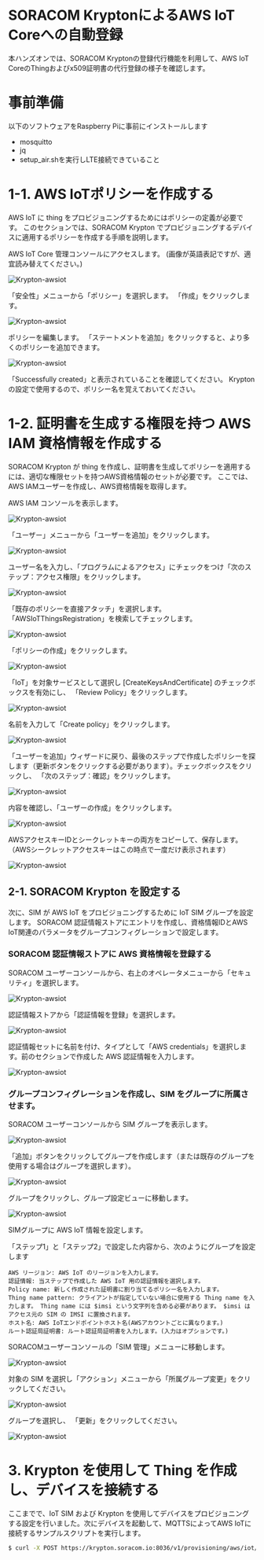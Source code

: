 # SORACOM KryptonによるAWS IoT Coreへの自動登録

本ハンズオンでは、SORACOM Kryptonの登録代行機能を利用して、AWS IoT CoreのThingおよびx509証明書の代行登録の様子を確認します。

# 事前準備

以下のソフトウェアをRaspberry Piに事前にインストールします

- mosquitto
- jq
- setup_air.shを実行しLTE接続できていること


# 1-1. AWS IoTポリシーを作成する

AWS IoT に thing をプロビジョニングするためにはポリシーの定義が必要です。 このセクションでは、SORACOM Krypton でプロビジョニングするデバイスに適用するポリシーを作成する手順を説明します。

AWS IoT Core 管理コンソールにアクセスします。
(画像が英語表記ですが、適宜読み替えてください。)

![Krypton-awsiot](/img/gs_krypton-awsiot/krypton-awsiot11.png)

「安全性」メニューから「ポリシー」を選択します。
「作成」をクリックします。

![Krypton-awsiot](/img/gs_krypton-awsiot/krypton-awsiot12.png)

ポリシーを編集します。 「ステートメントを追加」をクリックすると、より多くのポリシーを追加できます。 


![Krypton-awsiot](/img/gs_krypton-awsiot/krypton-awsiot13.png)

「Successfully created」と表示されていることを確認してください。 Krypton の設定で使用するので、ポリシー名を覚えておいてください。

# 1-2. 証明書を生成する権限を持つ AWS IAM 資格情報を作成する

SORACOM Krypton が thing を作成し、証明書を生成してポリシーを適用するには、適切な権限セットを持つAWS資格情報のセットが必要です。 ここでは、AWS IAMユーザーを作成し、AWS資格情報を取得します。

AWS IAM コンソールを表示します。

![Krypton-awsiot](/img/gs_krypton-awsiot/krypton-awsiot21.png)

「ユーザー」メニューから「ユーザーを追加」をクリックします。

![Krypton-awsiot](/img/gs_krypton-awsiot/krypton-awsiot22.png)

ユーザー名を入力し、「プログラムによるアクセス」にチェックをつけ「次のステップ：アクセス権限」をクリックします。

![Krypton-awsiot](/img/gs_krypton-awsiot/krypton-awsiot23.png)

「既存のポリシーを直接アタッチ」を選択します。
「AWSIoTThingsRegistration」を検索してチェックします。

![Krypton-awsiot](/img/gs_krypton-awsiot/krypton-awsiot24.png)

「ポリシーの作成」をクリックします。

![Krypton-awsiot](/img/gs_krypton-awsiot/krypton-awsiot25.png)


「IoT」を対象サービスとして選択し [CreateKeysAndCertificate] のチェックボックスを有効にし、 「Review Policy」をクリックします。

![Krypton-awsiot](/img/gs_krypton-awsiot/krypton-awsiot26.png)

名前を入力して「Create policy」をクリックします。

![Krypton-awsiot](/img/gs_krypton-awsiot/krypton-awsiot27.png)

「ユーザーを追加」ウィザードに戻り、最後のステップで作成したポリシーを探します（更新ボタンをクリックする必要があります）。チェックボックスをクリックし、 「次のステップ：確認」をクリックします。


![Krypton-awsiot](/img/gs_krypton-awsiot/krypton-awsiot28.png)

内容を確認し、「ユーザーの作成」をクリックします。

![Krypton-awsiot](/img/gs_krypton-awsiot/krypton-awsiot29.png)

AWSアクセスキーIDとシークレットキーの両方をコピーして、保存します。（AWSシークレットアクセスキーはこの時点で一度だけ表示されます）
  
![Krypton-awsiot](/img/gs_krypton-awsiot/krypton-awsiot30.png)

## 2-1. SORACOM Krypton を設定する

次に、SIM が AWS IoT をプロビジョニングするために IoT SIM グループを設定します。 SORACOM 認証情報ストアにエントリを作成し、資格情報IDとAWS IoT関連のパラメータをグループコンフィグレーションで設定します。


### SORACOM 認証情報ストアに AWS 資格情報を登録する

SORACOM ユーザーコンソールから、右上のオペレータメニューから「セキュリティ」を選択します。

![Krypton-awsiot](/img/gs_krypton-awsiot/krypton-awsiot31.png)

認証情報ストアから「認証情報を登録」を選択します。

![Krypton-awsiot](/img/gs_krypton-awsiot/krypton-awsiot32.png)


認証情報セットに名前を付け、タイプとして「AWS credentials」を選択します。前のセクションで作成した AWS 認証情報を入力します。

![Krypton-awsiot](/img/gs_krypton-awsiot/krypton-awsiot33.png)


### グループコンフィグレーションを作成し、SIM をグループに所属させます。

SORACOM ユーザーコンソールから SIM グループを表示します。

![Krypton-awsiot](/img/gs_krypton-awsiot/krypton-awsiot34.png)

「追加」ボタンをクリックしてグループを作成します（または既存のグループを使用する場合はグループを選択します）。


![Krypton-awsiot](/img/gs_krypton-awsiot/krypton-awsiot35.png)

グループをクリックし、グループ設定ビューに移動します。

![Krypton-awsiot](/img/gs_krypton-awsiot/krypton-awsiot36.png)

SIMグループに AWS IoT 情報を設定します。

「ステップ1」と「ステップ2」で設定した内容から、次のようにグループを設定します


```
AWS リージョン: AWS IoT のリージョンを入力します。
認証情報: 当ステップで作成した AWS IoT 用の認証情報を選択します。
Policy name: 新しく作成された証明書に割り当てるポリシー名を入力します。
Thing name pattern: クライアントが指定していない場合に使用する Thing name を入力します。 Thing name には $imsi という文字列を含める必要があります。 $imsi はアクセス元の SIM の IMSI に置換されます。
ホスト名: AWS IoTエンドポイントホスト名(AWSアカウントごとに異なります。)
ルート認証局証明書: ルート認証局証明書を入力します。(入力はオプションです。)
```

SORACOMユーザーコンソールの「SIM 管理」メニューに移動します。

![Krypton-awsiot](/img/gs_krypton-awsiot/krypton-awsiot37.png)

対象の SIM を選択し「アクション」メニューから「所属グループ変更」をクリックしてください。

![Krypton-awsiot](/img/gs_krypton-awsiot/krypton-awsiot38.png)

グループを選択し、 「更新」をクリックしてください。

![Krypton-awsiot](/img/gs_krypton-awsiot/krypton-awsiot39.png)

# 3. Krypton を使用して Thing を作成し、デバイスを接続する

ここまでで、IoT SIM および Krypton を使用してデバイスをプロビジョニングする設定を行いました。次にデバイスを起動して、MQTTSによってAWS IoTに接続するサンプルスクリプトを実行します。

```bash
$ curl -X POST https://krypton.soracom.io:8036/v1/provisioning/aws/iot/bootstrap
```